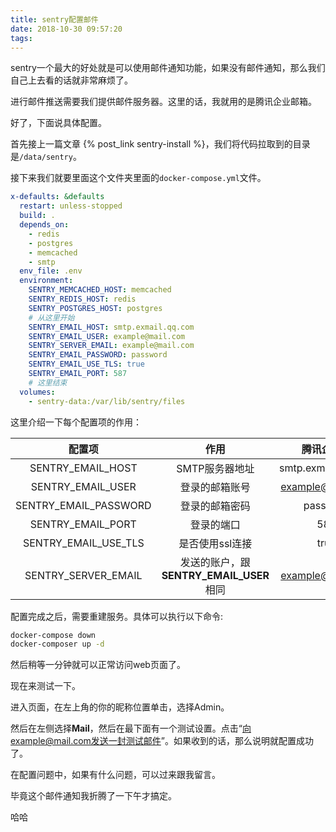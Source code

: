 ```yaml
---
title: sentry配置邮件
date: 2018-10-30 09:57:20
tags:
---
```

sentry一个最大的好处就是可以使用邮件通知功能，如果没有邮件通知，那么我们自己上去看的话就非常麻烦了。

进行邮件推送需要我们提供邮件服务器。这里的话，我就用的是腾讯企业邮箱。

好了，下面说具体配置。

首先接上一篇文章 {% post_link sentry-install %}，我们将代码拉取到的目录是`/data/sentry`。

接下来我们就要里面这个文件夹里面的`docker-compose.yml`文件。

```yaml
x-defaults: &defaults
  restart: unless-stopped
  build: .
  depends_on:
    - redis
    - postgres
    - memcached
    - smtp
  env_file: .env
  environment:
    SENTRY_MEMCACHED_HOST: memcached
    SENTRY_REDIS_HOST: redis
    SENTRY_POSTGRES_HOST: postgres
    # 从这里开始
    SENTRY_EMAIL_HOST: smtp.exmail.qq.com
    SENTRY_EMAIL_USER: example@mail.com
    SENTRY_SERVER_EMAIL: example@mail.com
    SENTRY_EMAIL_PASSWORD: password
    SENTRY_EMAIL_USE_TLS: true
    SENTRY_EMAIL_PORT: 587
    # 这里结束
  volumes:
    - sentry-data:/var/lib/sentry/files
```

这里介绍一下每个配置项的作用：

| 配置项 | 作用 | 腾讯企业邮 |
|:---:|:---:|:---:|
| SENTRY_EMAIL_HOST | SMTP服务器地址 | smtp.exmail.qq.com |
| SENTRY_EMAIL_USER | 登录的邮箱账号 | example@mail.com |
| SENTRY_EMAIL_PASSWORD | 登录的邮箱密码 | password |
| SENTRY_EMAIL_PORT | 登录的端口 | 587 |
| SENTRY_EMAIL_USE_TLS | 是否使用ssl连接 | true |
| SENTRY_SERVER_EMAIL | 发送的账户，跟**SENTRY_EMAIL_USER**相同 |  example@mail.com |

配置完成之后，需要重建服务。具体可以执行以下命令:

```bash
docker-compose down
docker-composer up -d
```

然后稍等一分钟就可以正常访问web页面了。

现在来测试一下。

进入页面，在左上角的你的昵称位置单击，选择Admin。

然后在左侧选择**Mail**，然后在最下面有一个测试设置。点击“向example@mail.com发送一封测试邮件”。如果收到的话，那么说明就配置成功了。

在配置问题中，如果有什么问题，可以过来跟我留言。

毕竟这个邮件通知我折腾了一下午才搞定。

哈哈
